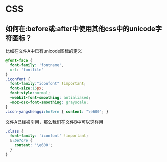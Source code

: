 # CSS

## 如何在:before或:after中使用其他css中的unicode字符图标？
比如在文件A中已有unicode图标的定义
```css
@font-face {
  font-family: 'fontname',
  url: 'fontfile'
}
.iconfont {
  font-family:"iconfont" !important;
  font-size:16px;
  font-style:normal;
  -webkit-font-smoothing: antialiased;
  -moz-osx-font-smoothing: grayscale;
}
.icon-yangshengqi:before { content: "\e600"; }
```
文件A已经被引用，那么我们在文件B中可以这样用
```scss
.class {
  font-family: 'iconfont' !important;
  &:before {
    content: '\e600';
  }
}
```